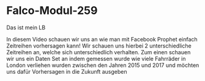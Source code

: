 # Falco-Modul-259
Das ist mein LB

In diesem Video schauen wir uns an wie man mit Facebook Prophet einfach Zeitreihen vorhersagen kann! Wir schauen uns hierbei 2 unterschiedliche Zeitreihen an, welche sich unterschiedlich verhalten. Zum einen schauen wir uns ein Daten Set an indem gemessen wurde wie viele Fahrräder in London verliehen wurden zwischen den Jahren 2015 und 2017 und möchten uns dafür Vorhersagen in die Zukunft ausgeben
